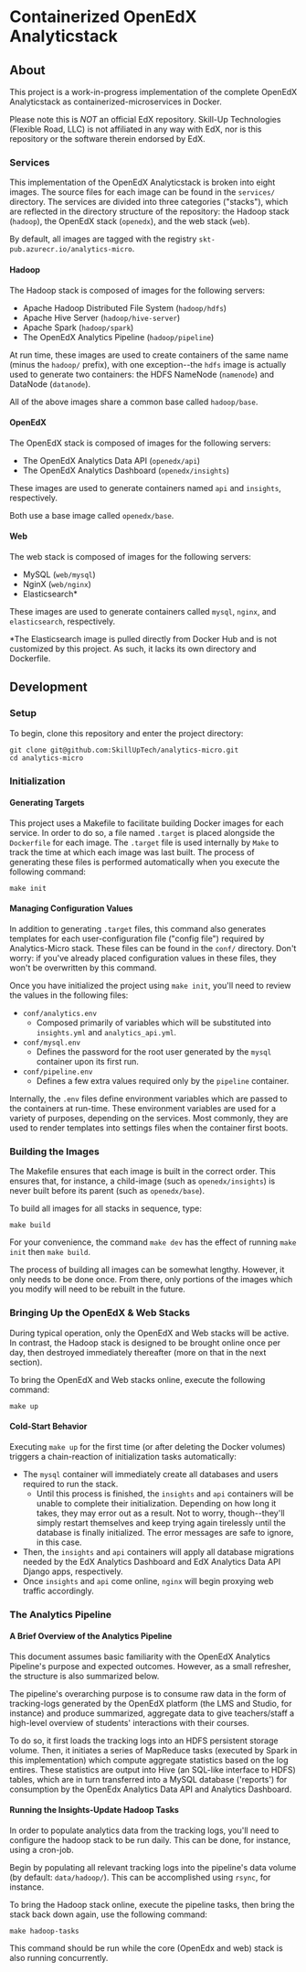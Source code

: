 # Containerized OpenEdX Analyticstack
## About
This project is a work-in-progress implementation of the complete OpenEdX Analyticstack as containerized-microservices in Docker.

Please note this is *NOT* an official EdX repository. Skill-Up Technologies (Flexible Road, LLC) is not affiliated in any way with EdX, nor is this repository or the software therein endorsed by EdX.

### Services

This implementation of the OpenEdX Analyticstack is broken into eight images. The source files for each image can be found in the `services/` directory. The services are divided into three categories ("stacks"), which are reflected in the directory structure of the repository: the Hadoop stack (`hadoop`), the OpenEdX stack (`openedx`), and the web stack (`web`).

By default, all images are tagged with the registry `skt-pub.azurecr.io/analytics-micro`.

#### Hadoop

The Hadoop stack is composed of images for the following servers:

- Apache Hadoop Distributed File System (`hadoop/hdfs`)
- Apache Hive Server (`hadoop/hive-server`)
- Apache Spark (`hadoop/spark`)
- The OpenEdX Analytics Pipeline (`hadoop/pipeline`)

At run time, these images are used to create containers of the same name (minus the `hadoop/` prefix), with one exception--the `hdfs` image is actually used to generate two containers: the HDFS NameNode (`namenode`) and DataNode (`datanode`).

All of the above images share a common base called `hadoop/base`.

#### OpenEdX

The OpenEdX stack is composed of images for the following servers:

- The OpenEdX Analytics Data API (`openedx/api`)
- The OpenEdX Analytics Dashboard (`openedx/insights`)

These images are used to generate containers named `api` and `insights`, respectively. 

Both use a base image called `openedx/base`.

#### Web

The web stack is composed of images for the following servers:

- MySQL (`web/mysql`)
- NginX (`web/nginx`)
- Elasticsearch\*

These images are used to generate containers called `mysql`, `nginx`, and `elasticsearch`, respectively.

\*The Elasticsearch image is pulled directly from Docker Hub and is not customized by this project. As such, it lacks its own directory and Dockerfile.
## Development

### Setup

To begin, clone this repository and enter the project directory:

```shell
git clone git@github.com:SkillUpTech/analytics-micro.git
cd analytics-micro
```

### Initialization

#### Generating Targets

This project uses a Makefile to facilitate building Docker images for each service. 
In order to do so, a file named `.target` is placed alongside the `Dockerfile` for each image. 
The `.target` file is used internally by `Make` to track the time at which each image was last built.
The process of generating these files is performed automatically when you execute the following command:

```shell
make init
```

#### Managing Configuration Values

In addition to generating `.target` files, this command also generates templates for each user-configuration file ("config file") required by Analytics-Micro stack.
These files can be found in the `conf/` directory. 
Don't worry: if you've already placed configuration values in these files, they won't be overwritten by this command.

Once you have initialized the project using `make init`, you'll need to review the values in the following files:

- `conf/analytics.env`
    - Composed primarily of variables which will be substituted into `insights.yml` and `analytics_api.yml`.
- `conf/mysql.env`
    - Defines the password for the root user generated by the `mysql` container upon its first run.
- `conf/pipeline.env`
    - Defines a few extra values required only by the `pipeline` container.

Internally, the `.env` files define environment variables which are passed to the containers at run-time. These environment variables are used for a variety of purposes, depending on the services. Most commonly, they are used to render templates into settings files when the container first boots.

### Building the Images

The Makefile ensures that each image is built in the correct order. This ensures that, for instance, a child-image (such as `openedx/insights`) is never built before its parent (such as `openedx/base`).

To build all images for all stacks in sequence, type:

```shell
make build
```

For your convenience, the command `make dev` has the effect of running `make init` then `make build`.

The process of building all images can be somewhat lengthy. However, it only needs to be done once. From there, only portions of the images which you modify will need to be rebuilt in the future.

### Bringing Up the OpenEdX & Web Stacks

During typical operation, only the OpenEdX and Web stacks will be active. In contrast, the Hadoop stack is designed to be brought online once per day, then destroyed immediately thereafter (more on that in the next section).

To bring the OpenEdX and Web stacks online, execute the following command:

```shell
make up
```

#### Cold-Start Behavior

Executing `make up` for the first time (or after deleting the Docker volumes) triggers a chain-reaction of initialization tasks automatically:

- The `mysql` container will immediately create all databases and users required to run the stack.
    - Until this process is finished, the `insights` and `api` containers will be unable to complete their initialization. Depending on how long it takes, they may error out as a result. Not to worry, though--they'll simply restart themselves and keep trying again tirelessly until the database is finally initialized. The error messages are safe to ignore, in this case.
- Then, the `insights` and `api` containers will apply all database migrations needed by the EdX Analytics Dashboard and EdX Analytics Data API Django apps, respectively.
- Once `insights` and `api` come online, `nginx` will begin proxying web traffic accordingly.

### The Analytics Pipeline

#### A Brief Overview of the Analytics Pipeline

This document assumes basic familiarity with the OpenEdX Analytics Pipeline's purpose and expected outcomes. However, as a small refresher, the structure is also summarized below.

The pipeline's overarching purpose is to consume raw data in the form of tracking-logs generated by the OpenEdX platform (the LMS and Studio, for instance) and produce summarized, aggregate data to give teachers/staff a high-level overview of students' interactions with their courses.

To do so, it first loads the tracking logs into an HDFS persistent storage volume. Then, it initiates a series of MapReduce tasks (executed by Spark in this implementation) which compute aggregate statistics based on the log entires. These statistics are output into Hive (an SQL-like interface to HDFS) tables, which are in turn transferred into a MySQL database ('reports') for consumption by the OpenEdx Analytics Data API and Analytics Dashboard.

#### Running the Insights-Update Hadoop Tasks

In order to populate analytics data from the tracking logs, you'll need to configure the hadoop stack to be run daily. This can be done, for instance, using a cron-job. 

Begin by populating all relevant tracking logs into the pipeline's data volume (by default: `data/hadoop/`). This can be accomplished using `rsync`, for instance.

To bring the Hadoop stack online, execute the pipeline tasks, then bring the stack back down again, use the following command:

```shell
make hadoop-tasks
```

This command should be run while the core (OpenEdx and web) stack is also running concurrently.
